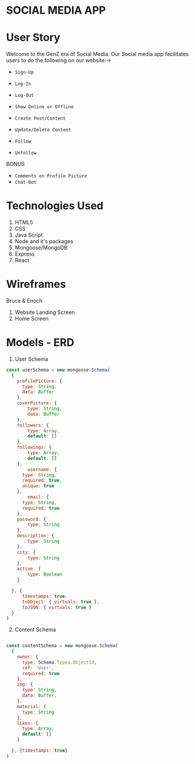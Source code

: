 # SOCIAL MEDIA APP


# User Story
Welcome to the GenZ era of Social Media. 
Our Social media app facilitates users to do the following on our website:->

- `Sign-Up`
- `Log-In`
- `Log-Out`
- `Show Online or Offline`

- `Create Post/Content`
- `Update/Delete Content`
- `Follow`
- `Unfollow`

BONUS

- `Comments on Profile Picture`
- `Chat-Bot`

# Technologies Used

1. HTML5
2. CSS
3. Java Script
4. Node and it's packages
5. Mongoose/MongoDB
6. Express
7. React

# Wireframes

Bruce & Enoch

1) Website Landing Screen
2) Home Screen

# Models - ERD

1. User Schema

```.js
const userSchema = new mongoose.Schema(
  {
    profilePicture: {
      type: String,
      data: Buffer
    },
    coverPicture: {
        type: String,
        data: Buffer
    },
    followers: {
        type: Array,
        default: []
    },
    followings: {
        type: Array,
        default: []
    },
        username: { 
      type: String, 
      required: true, 
      unique: true 
    },
        email: {
      type: String, 
      required: true 
    },
    password: {
        type: String
    },
    description: {
        type: String
    },
    city: {
        type: String
    },
    active: {
        type: Boolean
    }

  }, {
      timestamps: true,
      toObject: { virtuals: true },
      toJSON: { virtuals: true }
  }
)
```

2. Content Schema

```.js

const contentSchema = new mongoose.Schema(
  {
    owner: {
      type: Schema.Types.ObjectId,
      ref: 'User',
      required: true
    }, 
    img: {
      type: String,
      data: Buffer,
    }, 
    material: {
      type: String
    },
    likes: {
      type: Array,
      default: []
    }

  }, {timestamps: true}
)
```